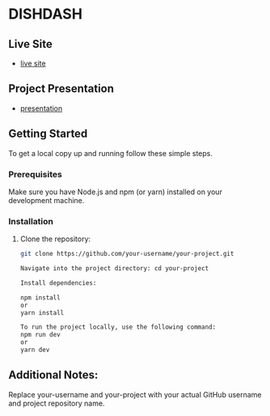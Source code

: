 # DISHDASH
## Live Site
- [live site](https://spotter-task.vercel.app)

## Project Presentation
- [presentation](https://www.loom.com/share/a6ed9aff76944726b4954dfda199d332?sid=cbfd6312-10d0-4ba2-bc3e-42b8da8e543d)

## Getting Started

To get a local copy up and running follow these simple steps.

### Prerequisites

Make sure you have Node.js and npm (or yarn) installed on your development machine.

### Installation

1. Clone the repository:
   ```sh
   git clone https://github.com/your-username/your-project.git
   
   Navigate into the project directory: cd your-project

   Install dependencies:
   
   npm install
   or
   yarn install

   To run the project locally, use the following command:
   npm run dev
   or
   yarn dev

##  Additional Notes:
Replace your-username and your-project with your actual GitHub username and project repository name.
